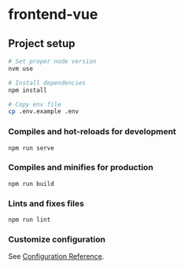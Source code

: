 # frontend-vue

## Project setup

```bash
# Set proper node version
nvm use

# Install dependencies
npm install

# Copy env file
cp .env.example .env
```

### Compiles and hot-reloads for development

```
npm run serve
```

### Compiles and minifies for production

```
npm run build
```

### Lints and fixes files

```
npm run lint
```

### Customize configuration

See [Configuration Reference](https://cli.vuejs.org/config/).
